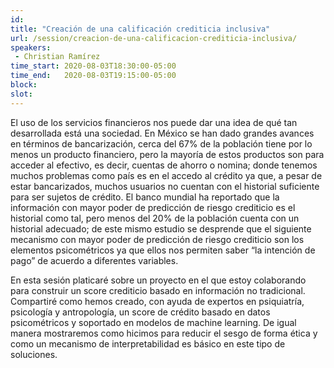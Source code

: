 ```yaml
---
id: 
title: "Creación de una calificación crediticia inclusiva"
url: /session/creacion-de-una-calificacion-crediticia-inclusiva/
speakers:
 - Christian Ramírez
time_start: 2020-08-03T18:30:00-05:00
time_end:   2020-08-03T19:15:00-05:00
block: 
slot: 
---
```


El uso de los servicios financieros nos puede dar una idea de qué tan desarrollada está una sociedad. En México se han dado grandes avances en términos de bancarización, cerca del 67% de la población tiene por lo menos un producto financiero, pero la mayoría de estos productos son para acceder al efectivo, es decir, cuentas de ahorro o nomina; donde tenemos muchos problemas como país es en el accedo al crédito ya que, a pesar de estar bancarizados, muchos usuarios no cuentan con el historial suficiente para ser sujetos de crédito. El banco mundial ha reportado que la información con mayor poder de predicción de riesgo crediticio es el historial como tal, pero menos del 20% de la población cuenta con un historial adecuado; de este mismo estudio se desprende que el siguiente mecanismo con mayor poder de predicción de riesgo crediticio son los elementos psicométricos ya que ellos nos permiten saber “la intención de pago” de acuerdo a diferentes variables.

En esta sesión platicaré sobre un proyecto en el que estoy colaborando para construir un score crediticio basado en información no tradicional. Compartiré como hemos creado, con ayuda de expertos en psiquiatría, psicología y antropología, un score de crédito basado en datos psicométricos y soportado en modelos de machine learning. De igual manera mostraremos como hicimos para reducir el sesgo de forma ética y como un mecanismo de interpretabilidad es básico en este tipo de soluciones.